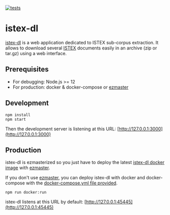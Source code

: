 [![tests](https://github.com/istex/istex-dl/actions/workflows/tests.yml/badge.svg)](https://github.com/istex/istex-dl/actions/workflows/tests.yml)

# istex-dl

[istex-dl](https://dl.istex.fr) is a web application dedicated to ISTEX sub-corpus extraction. It allows to download several [ISTEX](https://www.istex.fr) documents easily in an archive (zip or tar.gz) using a web interface.

## Prerequisites

- For debugging: Node.js >= 12
- For production: docker & docker-compose or [ezmaster](https://github.com/inist-cnrs/ezmaster)

## Development

```
npm install
npm start
```
Then the development server is listening at this URL: [http://127.0.0.1:3000](http://127.0.0.1:3000)

## Production

istex-dl is ezmasterized so you just have to deploy the latest [istex-dl docker image](https://hub.docker.com/r/istex/istex-dl) with [ezmaster](https://github.com/inist-cnrs/ezmaster).

If you don't use [ezmaster](https://github.com/inist-cnrs/ezmaster), you can deploy istex-dl with docker and docker-compose with the [docker-compose.yml file provided](./docker-compose.yml).
```
npm run docker:run
```
istex-dl listens at this URL by default: [http://127.0.0.1:45445](http://127.0.0.1:45445)
